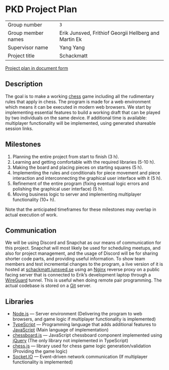 # PKD Project Plan
<table>
      <tr><td>Group number</td><td><code>3</code></td></tr>
      <tr><td>Group member names</td><td>Erik Junsved, Frithiof Georgii Hellberg and Martin Ek</td></tr>
      <tr><td>Supervisor name</td><td>Yang Yang</td></tr>
      <tr><td>Project title</td><td>Schackmatt</td></tr>
</table>

[Project plan in document form](https://docs.google.com/document/d/1F1HN1h77vxvq7jnnhM289_dnmRDybPXzWV-hL-gFJag/edit?usp=sharing)

## Description
The goal is to make a working [chess](https://en.wikipedia.org/wiki/Chess) game including all the rudimentary rules that apply in chess. The program is made for a web environment which means it can be executed in modern web browsers. We start by implementing essential features to build a working draft that can be played by two individuals on the same device. If additional time is available: multiplayer functionality will be implemented, using generated shareable session links.

## Milestones
1. Planning the entire project from start to finish (3 h).
2. Learning and getting comfortable with the required libraries (5-10 h).
3. Making the board and placing pieces on starting squares (5 h).
4. Implementing the rules and conditionals for piece movement and piece interaction and interconnecting the graphical user interface with it (5 h).
5. Refinement of the entire program (fixing eventual logic errors and polishing the graphical user interface) (5 h).
6. Moving business logic to server and implementing multiplayer functionality (10+ h).

Note that the anticipated timeframes for these milestones may overlap in actual execution of work.

## Communication
We will be using Discord and Snapchat as our means of communication for this project. Snapchat will most likely be used for scheduling meetups, and also for project management, and the usage of Discord will be for sharing shorter code parts, and providing useful information.
To show team members and test incremental changes to the program, a live version of it is hosted at [schackmatt.junsved.se](https://schackmatt.junsved.se) using an [Nginx](https://en.wikipedia.org/wiki/Nginx) reverse proxy on a public facing server that is connected to Erik’s development laptop through a [WireGuard](https://en.wikipedia.org/wiki/WireGuard) tunnel. This is useful when doing remote pair programming.
The actual codebase is stored on a [Git](https://en.wikipedia.org/wiki/Git) server.

## Libraries
* [Node.js](https://nodejs.org/) — Server environment (Delivering the program to web browsers, and game logic if multiplayer functionality is implemented)
* [TypeScript](https://www.typescriptlang.org/) — Programming language that adds additional features to [JavaScript](https://en.wikipedia.org/wiki/JavaScript) (Main language of implementation)
* [chessboard.js](https://chessboardjs.com/) — JavaScript chessboard component implemented using [jQuery](https://en.wikipedia.org/wiki/JQuery) (The only library not implemented in TypeScript)
* [chess.js](https://github.com/jhlywa/chess.js) — library used for chess game logic generation/validation (Providing the game logic)
* [Socket.IO](https://socket.io/) — Event-driven network communication (If multiplayer functionality is implemented)
